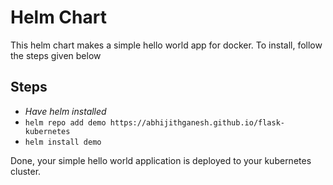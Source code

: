 # Helm Chart

This helm chart makes a simple hello world app for docker. To install, follow the steps given below

## Steps

- _Have helm installed_
- `helm repo add demo https://abhijithganesh.github.io/flask-kubernetes`
- `helm install demo`

Done, your simple hello world application is deployed to your kubernetes cluster.
